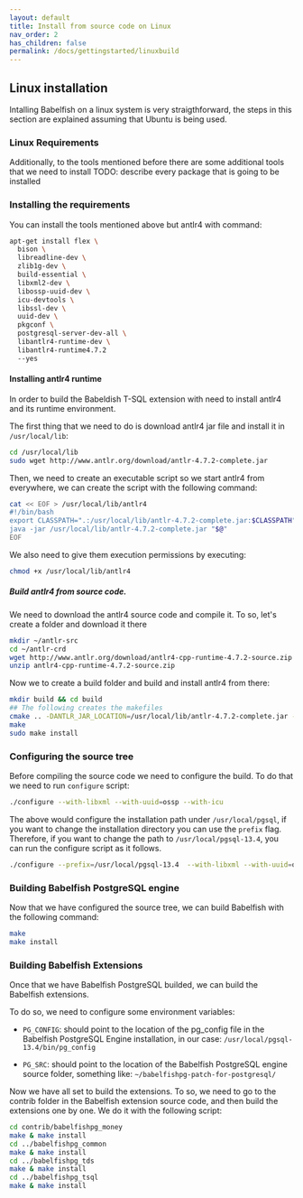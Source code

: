```yaml
---
layout: default
title: Install from source code on Linux
nav_order: 2
has_children: false
permalink: /docs/gettingstarted/linuxbuild
---
```


## Linux installation
Intalling Babelfish on a linux system is very straigthforward, the steps in this 
  section are explained assuming that Ubuntu is being used. 

### Linux Requirements
Additionally, to the tools mentioned before there are some additional tools that we need to install
TODO: describe every package that is going to be installed

### Installing the requirements
You can install the tools mentioned above but antlr4 with command:
``` sh
apt-get install flex \
  bison \
  libreadline-dev \
  zlib1g-dev \
  build-essential \
  libxml2-dev \
  libossp-uuid-dev \
  icu-devtools \
  libssl-dev \
  uuid-dev \
  pkgconf \
  postgresql-server-dev-all \
  libantlr4-runtime-dev \
  libantlr4-runtime4.7.2
  --yes
```

#### Installing antlr4 runtime

In order to build the Babeldish T-SQL extension with need to install antlr4 and its runtime environment. 

The first thing that we need to do is download antlr4 jar file and install it in `/usr/local/lib`: 

``` sh
cd /usr/local/lib
sudo wget http://www.antlr.org/download/antlr-4.7.2-complete.jar
```

Then, we need to create an executable script so we start antlr4 from everywhere, we can create 
 the script with the following command:

``` sh
cat << EOF > /usr/local/lib/antlr4 
#!/bin/bash
export CLASSPATH=".:/usr/local/lib/antlr-4.7.2-complete.jar:$CLASSPATH"
java -jar /usr/local/lib/antlr-4.7.2-complete.jar "$@"
EOF
```

We also need to give them execution permissions by executing:

``` sh
chmod +x /usr/local/lib/antlr4
```

##### Build antlr4 from source code. 
We need to download the antlr4 source code and compile it. To so, let's create a folder and download it there

``` sh
mkdir ~/antlr-src
cd ~/antlr-crd
wget http://www.antlr.org/download/antlr4-cpp-runtime-4.7.2-source.zip
unzip antlr4-cpp-runtime-4.7.2-source.zip
```

Now we to create a build folder and build and install antlr4 from there:
``` sh
mkdir build && cd build
## The following creates the makefiles
cmake .. -DANTLR_JAR_LOCATION=/usr/local/lib/antlr-4.7.2-complete.jar -DCMAKE_INSTALL_PREFIX=/usr/local -DWITH_DEMO=True 
make
sudo make install
```


### Configuring the source tree

Before compiling the source code we need to configure the build. To do that we 
 need to run `configure` script:
``` sh
./configure --with-libxml --with-uuid=ossp --with-icu
```
The above would configure the installation path under `/usr/local/pgsql`, if you 
 want to change the installation directory you can use the `prefix` flag. Therefore, if you want to change the path to `/usr/local/pgsql-13.4`, you can run the configure script as it follows.

 ``` sh
 ./configure --prefix=/usr/local/pgsql-13.4  --with-libxml --with-uuid=ossp --with-icu 
 ```

### Building Babelfish PostgreSQL engine
Now that we have configured the source tree, we can build Babelfish with the 
 following command:

``` sh
make
make install
```

### Building Babelfish Extensions

Once that we have Babelfish PostgreSQL builded, we can build the Babelfish extensions. 

To do so, we need to configure some environment variables: 

- `PG_CONFIG`: should point to the location of the pg_config file in the Babelfish PostgreSQL Engine installation, in our case: `/usr/local/pgsql-13.4/bin/pg_config`

- `PG_SRC`: should point to the location of the Babelfish PostgreSQL engine source folder, something like: `~/babelfishpg-patch-for-postgresql/`


Now we have all set to build the extensions. To so, we need to go to the contrib folder in the Babelfish extension source code, and then build the 
extensions one by one. We do it with the following script:

``` sh
cd contrib/babelfishpg_money
make & make install
cd ../babelfishpg_common
make & make install
cd ../babelfishpg_tds
make & make install
cd ../babelfishpg_tsql
make & make install
```